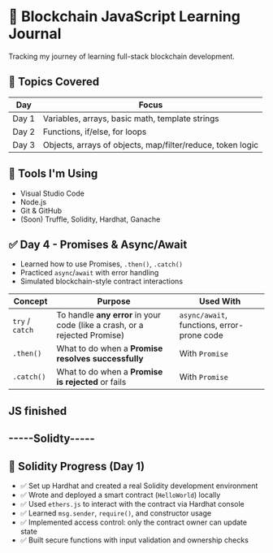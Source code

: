 # 📘 Blockchain JavaScript Learning Journal

Tracking my journey of learning full-stack blockchain development.

## 🚀 Topics Covered

| Day | Focus |
|-----|-------|
| Day 1 | Variables, arrays, basic math, template strings |
| Day 2 | Functions, if/else, for loops |
| Day 3 | Objects, arrays of objects, map/filter/reduce, token logic |

## 🔧 Tools I'm Using

- Visual Studio Code
- Node.js
- Git & GitHub
- (Soon) Truffle, Solidity, Hardhat, Ganache


## ✅ Day 4 - Promises & Async/Await

- Learned how to use Promises, `.then()`, `.catch()`
- Practiced `async`/`await` with error handling
- Simulated blockchain-style contract interactions


| Concept         | Purpose                                                                    | Used With                                  |
| --------------- | -------------------------------------------------------------------------- | ------------------------------------------ |
| `try` / `catch` | To handle **any error** in your code (like a crash, or a rejected Promise) | `async/await`, functions, error-prone code |
| `.then()`       | What to do when a **Promise resolves successfully**                        | With `Promise`                             |
| `.catch()`      | What to do when a **Promise is rejected** or fails                         | With `Promise`                             |

## JS finished

## -----Solidty-----
## 🔐 Solidity Progress (Day 1)

- ✅ Set up Hardhat and created a real Solidity development environment
- ✅ Wrote and deployed a smart contract (`HelloWorld`) locally
- ✅ Used `ethers.js` to interact with the contract via Hardhat console
- ✅ Learned `msg.sender`, `require()`, and constructor usage
- ✅ Implemented access control: only the contract owner can update state
- ✅ Built secure functions with input validation and ownership checks
